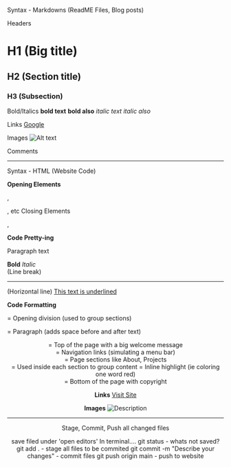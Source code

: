 Syntax - Markdowns (ReadME Files, Blog posts)

Headers
# H1 (Big title)
## H2 (Section title)
### H3 (Subsection)

Bold/Italics
**bold text**
__bold also__
*italic text*
_italic also_

Links
[Google](https://google.com)

Images
![Alt text](image-url.png)

Comments
<!-- This is a hidden comment -->



------------------------------------------------------

Syntax - HTML (Website Code)

**Opening Elements**
<div> , <p>, etc
Closing Elements
</div>, </p>


**Code Pretty-ing**
<p>Paragraph text</p>
<strong>Bold</strong>
<em>Italic</em>
<br> (Line break)
<hr> (Horizontal line)
<u>This text is underlined</u>
<!-- This is a comment -->




**Code Formatting**
<div> = Opening division (used to group sections)
<p> = Paragraph (adds space before and after text)
<header>    = Top of the page with a big welcome message
<nav>       = Navigation links (simulating a menu bar)
<section>   = Page sections like About, Projects
<div>       = Used inside each section to group content
<span>      = Inline highlight (ie coloring one word red)
<footer>    = Bottom of the page with copyright

**Links**
<a href="https://example.com">Visit Site</a>

**Images**
<img src="image.png" alt="Description">

------------------------------------------------------

Stage, Commit, Push all changed files

save filed under 'open editors'
In terminal....
    git status - whats not saved?
    git add . - stage all files to be commited
    git commit -m "Describe your changes" - commit files
    git push origin main - push to website